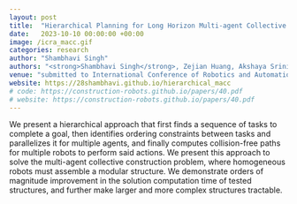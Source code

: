 ```yaml
---
layout: post
title:  "Hierarchical Planning for Long Horizon Multi-agent Collective Construction"
date:   2023-10-10 00:00:00 +00:00
image: /icra_macc.gif
categories: research
author: "Shambhavi Singh"
authors: "<strong>Shambhavi Singh</strong>, Zejian Huang, Akshaya Srinivasan, Geordan Gutow, Bhaskar Vundurthy and Howie Choset"
venue: "submitted to International Conference of Robotics and Automation, Tokyo, Japan, 2024"
website: https://28shambhavi.github.io/hierarchical_macc
# code: https://construction-robots.github.io/papers/40.pdf
# website: https://construction-robots.github.io/papers/40.pdf
---
```

We present a hierarchical approach that first finds a sequence of tasks to complete a goal, then identifies ordering constraints between tasks and parallelizes it for multiple agents, and finally computes collision-free paths for multiple robots to perform said actions. We present this approach to solve the multi-agent collective construction problem, where homogeneous robots must assemble a modular structure. We demonstrate orders of magnitude improvement in the solution computation time of tested structures, and further make larger and more complex structures tractable.